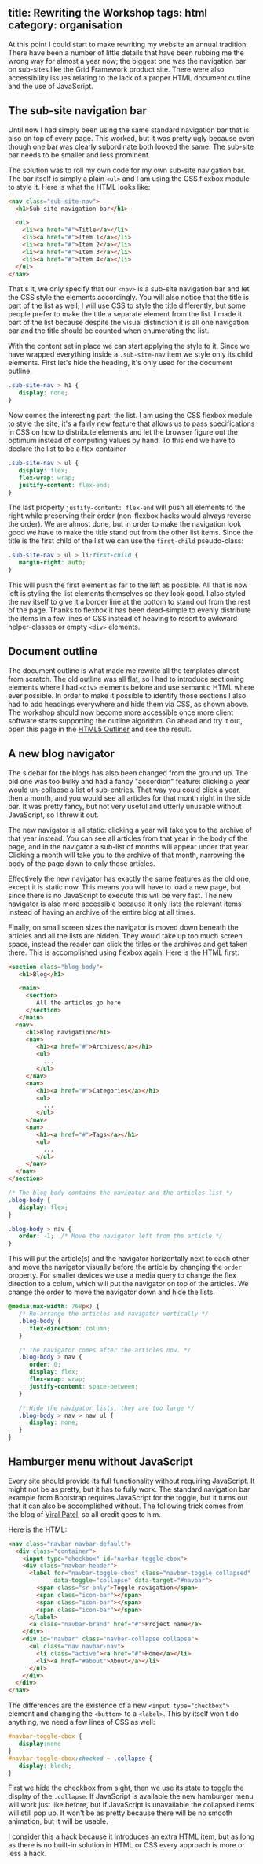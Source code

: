 title: Rewriting the Workshop
tags: html
category: organisation
---

At this point I  could start to make rewriting  my website an annual tradition.
There have been a number of little  details that have been rubbing me the wrong
way for almost a year now;  the biggest one was the navigation bar on sub-sites
like the  Grid Framework  product site.  There were  also accessibility  issues
relating  to  the lack  of a  proper  HTML  document  outline  and  the  use of
JavaScript.


## The sub-site navigation bar

Until now I had simply been using the same standard navigation bar that is also
on top of every page.  This worked,  but it was pretty ugly because even though
one bar was clearly subordinate both looked the same. The sub-site bar needs to
be smaller and less prominent.

The solution was to  roll my own code for  my own sub-site navigation bar.  The
bar itself is simply  a plain `<ul>`  and I am using the  CSS flexbox module to
style it. Here is what the HTML looks like:

~~~html
<nav class="sub-site-nav">
  <h1>Sub-site navigation bar</h1>

  <ul>
    <li><a href="#">Title</a></li>
    <li><a href="#">Item 1</a></li>
    <li><a href="#">Item 2</a></li>
    <li><a href="#">Item 3</a></li>
    <li><a href="#">Item 4</a></li>
  </ul>
</nav>
~~~

That's it,  we only specify that  our `<nav>` is a  sub-site navigation bar and
let the CSS style the elements accordingly. You will also notice that the title
is part of the list as well; I will use CSS to style the title differently, but
some people prefer to  make the title a separate element from the list.  I made
it  part of  the list  because  despite the  visual  distinction it is  all one
navigation bar and the title should be counted when enumerating the list.

With the content set  in place we can start applying the style to it.  Since we
have wrapped everything  inside a `.sub-site-nav`  item we style only its child
elements.  First let's  hide the  heading,  it's  only used  for   the document
outline.

~~~css
.sub-site-nav > h1 {
   display: none;
}
~~~

Now comes the interesting part: the list.  I am using the CSS flexbox module to
style the site, it's a fairly new feature that allows us to pass specifications
in CSS on how to distribute elements and let the browser figure out the optimum
instead of computing values by hand. To this end we have to declare the list to
be a flex container

~~~css
.sub-site-nav > ul {
   display: flex;
   flex-wrap: wrap;
   justify-content: flex-end;
}
~~~

The  last property  `justify-content: flex-end`  will push all elements  to the
right while preserving their order  (non-flexbox hacks would always reverse the
order).  We are almost done,  but in order to make the  navigation look good we
have to make the title stand out from the other list items.  Since the title is
the first child of the list we can use the `first-child` pseudo-class:

~~~css
.sub-site-nav > ul > li:first-child {
   margin-right: auto;
}
~~~

This will push  the first element as  far to the left as possible.  All that is
now left is  styling the list  elements themselves  so they  look good.  I also
styled the `nav`  itself to  give it a border  line at the  bottom to stand out
from the rest of the page.  Thanks to flexbox it has been dead-simple to evenly
distribute the  items in a  few lines of  CSS instead of  heaving to  resort to
awkward helper-classes or empty `<div>` elements.


## Document outline

The  document outline  is what made  me rewrite all  the templates  almost from
scratch.  The old  outline  was  all flat,  so I  had to  introduce  sectioning
elements where I had  `<div>` elements before and  use semantic HTML where ever
possible. In order to make it possible to identify those sections I also had to
add headings  everywhere and  hide them via CSS,  as shown above.  The workshop
should now become more  accessible once more client  software starts supporting
the  outline algorithm.  Go ahead and try it out,  open this page in the [HTML5
Outliner] and see the result.

[HTML5 Outliner]: http://gsnedders.html5.org/outliner/


## A new blog navigator

The sidebar for the blogs has also been changed from the ground up. The old one
was too  bulky and  had a  fancy  "accordion"  feature:  clicking a  year would
un-collapse a list  of sub-entries.  That way  you could  click a year,  then a
month, and you would see all articles for that month right in the side bar.  It
was pretty fancy,  but not very useful and utterly unusable without JavaScript,
so I threw it out.

The new  navigator is all static:  clicking a year will take you to the archive
of that year instead.  You can  see all articles  from that year in the body of
the page,  and in the  navigator a  sub-list of  months will  appear under that
year.  Clicking a month will  take you to the archive of that month,  narrowing
the body of the page down to only those articles.

Effectively the  new navigator  has exactly  the same  features as the old one,
except it is static now. This means you will have to load a new page, but since
there is no JavaScript to execute  this will be very fast. The new navigator is
also more accessible because it only lists the relevant items instead of having
an archive of the entire blog at all times.

Finally, on small screen sizes the navigator is moved down beneath the articles
and all the lists are hidden. They would take up too much screen space, instead
the reader can  click the titles or  the archives and get taken there.  This is
accomplished using flexbox again. Here is the HTML first:

~~~html
<section class="blog-body">
   <h1>Blog</h1>

   <main>
     <section>
        All the articles go here
     </section>
   </main>
  <nav>
     <h1>Blog navigation</h1>
     <nav>
        <h1><a href="#">Archives</a></h1>
        <ul>
          ...
        </ul>
     </nav>
     <nav>
        <h1><a href="#">Categories</a></h1>
        <ul>
          ...
        </ul>
     </nav>
     <nav>
        <h1><a href="#">Tags</a></h1>
        <ul>
          ...
        </ul>
     </nav>
  </nav>
</section>
~~~


~~~css
/* The blog body contains the navigator and the articles list */
.blog-body {
   display: flex;
}

.blog-body > nav {
   order: -1;  /* Move the navigator left from the article */
}
~~~

This will put the article(s) and  the navigator horizontally next to each other
and move the  navigator visually  before the  article by  changing  the `order`
property. For smaller devices we use a media query to change the flex direction
to a colum, which will put the navigator on top of the articles.  We change the
order to move the navigator down and hide the lists.

~~~css
@media(max-width: 768px) {
   /* Re-arrange the articles and navigator vertically */
   .blog-body {
      flex-direction: column;
   }

   /* The navigator comes after the articles now. */
   .blog-body > nav {
      order: 0;
      display: flex;
      flex-wrap: wrap;
      justify-content: space-between;
   }

   /* Hide the navigator lists, they are too large */
   .blog-body > nav > nav ul {
      display: none;
   }
}
~~~


## Hamburger menu without JavaScript

Every site should provide its  full functionality without requiring JavaScript.
It might  not be as pretty,  but it has to fully work.  The standard navigation
bar example from Bootstrap requires JavaScript for the toggle, but it turns out
that it can  also be accomplished without.  The following  trick comes from the
blog of [Viral Patel], so all credit goes to him.

[Viral Patel]: http://viralpatel.net/blogs/bootstrap-navbar-menu-without-javascript/

Here is the HTML:

~~~html
<nav class="navbar navbar-default">
  <div class="container">
    <input type="checkbox" id="navbar-toggle-cbox">
    <div class="navbar-header">
      <label for="navbar-toggle-cbox" class="navbar-toggle collapsed"
             data-toggle="collapse" data-target="#navbar">
        <span class="sr-only">Toggle navigation</span>
        <span class="icon-bar"></span>
        <span class="icon-bar"></span>
        <span class="icon-bar"></span>
      </label>
      <a class="navbar-brand" href="#">Project name</a>
    </div>
    <div id="navbar" class="navbar-collapse collapse">
      <ul class="nav navbar-nav">
        <li class="active"><a href="#">Home</a></li>
        <li><a href="#about">About</a></li>
      </ul>
    </div>
  </div>
</nav>
~~~

The differences are  the existence of a new  `<input type="checkbox">`  element
and changing the  `<button>` to a `<label>`.  This by itself won't do anything,
we need a few lines of CSS as well:

~~~css
#navbar-toggle-cbox {
   display:none
}
#navbar-toggle-cbox:checked ~ .collapse {
   display: block;
}
~~~

First we  hide the checkbox  from sight,  then we  use its  state to toggle the
display of the `.collapse`.  If JavaScript is available  the new hamburger menu
will work  just like before,  but if  JavaScript is  unavailable the  collapsed
items will still pop up.  It won't be as pretty because there will be no smooth
animation, but it will be usable.

I consider this a hack because it introduces an extra HTML item, but as long as
there is no built-in  solution in HTML or CSS  every approach is more or less a
hack.
